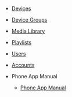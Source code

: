 <!-- - [Home](/) -->

- [Devices](/devices.md)
- [Device Groups](/device_groups.md)
- [Media Library](/media_library.md)
- [Playlists](/playlists.md)
- [Users](/users.md)
- [Accounts](/accounts.md)

- Phone App Manual
    - [Phone App Manual](/phone_app_manual.md)
